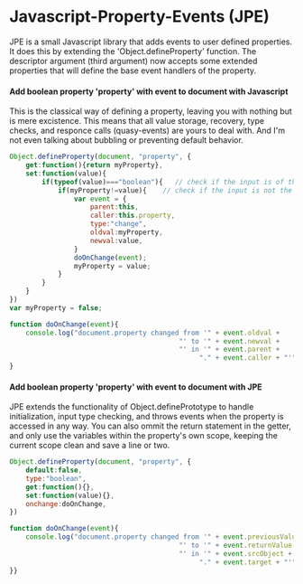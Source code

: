# Javascript-Property-Events (JPE)

JPE is a small Javascript library that adds events to user defined properties. It does this by extending the 'Object.defineProperty' function. The descriptor argument (third argument) now accepts some extended properties that will define the base event handlers of the property.

#### Add boolean property 'property' with event to document with Javascript
This is the classical way of defining a property, leaving you with nothing but is mere excistence. This means that all value storage, recovery, type checks, and responce calls (quasy-events) are yours to deal with. And I'm not even talking about bubbling or preventing default behavior.
```javascript
Object.defineProperty(document, "property", {
    get:function(){return myProperty},
    set:function(value){
        if(typeof(value)==="boolean"){   // check if the input is of the type 'boolean'
            if(myProperty!=value){    // check if the input is not the stored value
                var event = {
                    parent:this,
                    caller:this.property,
                    type:"change",
                    oldval:myProperty,
                    newval:value,
                }
                doOnChange(event);
                myProperty = value;
            }
        }
    }
})
var myProperty = false;

function doOnChange(event){
    console.log("document.property changed from '" + event.oldval +
                                          "' to '" + event.newval +
                                          "' in '" + event.parent +
                                               "." + event.caller + "'");
}
```
#### Add boolean property 'property' with event to document with JPE
JPE extends the functionality of Object.definePrototype to handle initialization, input type checking, and throws events when
the property is accessed in any way. You can also ommit the return statement in the getter, and only use the variables within the property's own scope, keeping the current scope clean and save a line or two.
```javascript		
Object.defineProperty(document, "property", {
    default:false,
    type:"boolean",
    get:function(){},
    set:function(value){},
    onchange:doOnChange,
})

function doOnChange(event){
    console.log("document.property changed from '" + event.previousValue +
                                          "' to '" + event.returnValue +
                                          "' in '" + event.srcObject +
                                               "." + event.target + "'");
}}
```

